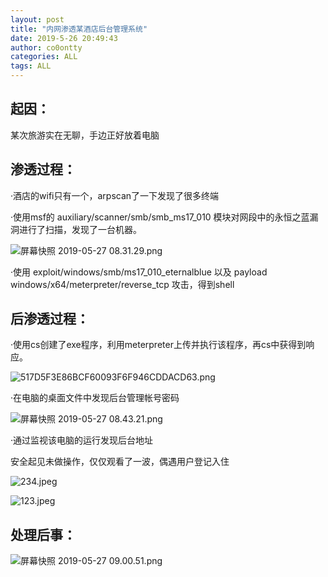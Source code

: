```yaml
---
layout: post
title: "内网渗透某酒店后台管理系统"
date: 2019-5-26 20:49:43
author: co0ontty
categories: ALL
tags: ALL 
---
```

## 起因：

某次旅游实在无聊，手边正好放着电脑  

## 渗透过程：

·酒店的wifi只有一个，arpscan了一下发现了很多终端  

·使用msf的 auxiliary/scanner/smb/smb_ms17_010 模块对网段中的永恒之蓝漏洞进行了扫描，发现了一台机器。  

![屏幕快照 2019-05-27 08.31.29.png](https://i.loli.net/2019/05/27/5ceb3007034cb15955.png)  

·使用 exploit/windows/smb/ms17_010_eternalblue 以及 payload windows/x64/meterpreter/reverse_tcp 攻击，得到shell  

## 后渗透过程：  

·使用cs创建了exe程序，利用meterpreter上传并执行该程序，再cs中获得到响应。  

![517D5F3E86BCF60093F6F946CDDACD63.png](https://i.loli.net/2019/05/27/5ceb3196290be92366.png)

·在电脑的桌面文件中发现后台管理帐号密码  

![屏幕快照 2019-05-27 08.43.21.png](https://i.loli.net/2019/05/27/5ceb336a646bc63591.png)  
  
·通过监视该电脑的运行发现后台地址  

安全起见未做操作，仅仅观看了一波，偶遇用户登记入住  

![234.jpeg](https://i.loli.net/2019/05/27/5ceb36329a43f78651.jpeg)

![123.jpeg](https://i.loli.net/2019/05/27/5ceb36328f11296971.jpeg)

## 处理后事：  

![屏幕快照 2019-05-27 09.00.51.png](https://i.loli.net/2019/05/27/5ceb36db1d7f053947.png)

